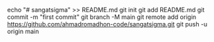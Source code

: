 echo "# sangatsigma" >> README.md
git init
git add README.md
git commit -m "first commit"
git branch -M main
git remote add origin https://github.com/ahmadromadhon-code/sangatsigma.git
git push -u origin main
